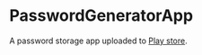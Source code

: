 # PasswordGeneratorApp
A password storage app uploaded to [Play store](https://play.google.com/store/apps/details?id=com.pirateprogramming.passwordgenerator&hl=en).
